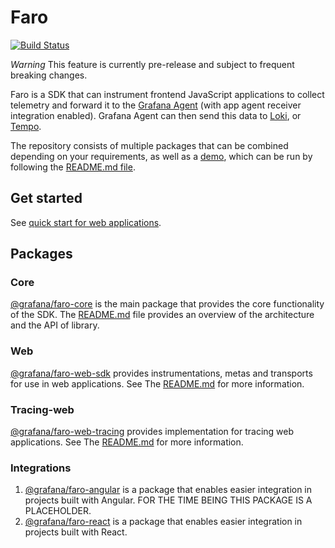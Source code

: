 # Faro

[![Build Status](https://drone.grafana.net/api/badges/grafana/faro-web-sdk/status.svg)](https://drone.grafana.net/grafana/faro-web-sdk)

_Warning_
This feature is currently pre-release and subject to frequent breaking changes.

Faro is a SDK that can instrument frontend JavaScript applications to collect
telemetry and forward it to the [Grafana Agent](https://grafana.com/docs/agent/latest/)
(with app agent receiver integration enabled).
Grafana Agent can then send this data to
[Loki](https://grafana.com/logs/), or [Tempo](https://grafana.com/traces/).

The repository consists of multiple packages that can be combined depending on your requirements,
as well as a [demo](https://github.com/grafana/faro-web-sdk/tree/main/demo),
which can be run by following the [README.md file](https://github.com/grafana/faro-web-sdk/tree/main/demo/README.md).

## Get started

See [quick start for web applications](docs/sources/tutorials/quick-start-browser.md).

## Packages

### Core

[@grafana/faro-core](https://github.com/grafana/faro-web-sdk/tree/main/packages/core) is the
main package that provides the core functionality of the SDK. The [README.md](https://github.com/grafana/faro-web-sdk/tree/main/packages/core/README.md)
file provides an overview of the architecture and the API of library.

### Web

[@grafana/faro-web-sdk](https://github.com/grafana/faro-web-sdk/tree/main/packages/web)
provides instrumentations, metas and transports for use in web applications.
See The [README.md](https://github.com/grafana/faro-web-sdk/tree/main/packages/web/README.md) for more information.

### Tracing-web

[@grafana/faro-web-tracing](https://github.com/grafana/faro-web-sdk/tree/main/packages/web-tracing)
provides implementation for tracing web applications.
See The [README.md](https://github.com/grafana/faro-web-sdk/tree/main/packages/web-tracing/README.md)
for more information.

### Integrations

1. [@grafana/faro-angular](https://github.com/grafana/faro-web-sdk/tree/main/packages/angular)
   is a package that enables easier integration in projects built with Angular. FOR THE TIME BEING
   THIS PACKAGE IS A PLACEHOLDER.
1. [@grafana/faro-react](https://github.com/grafana/faro-web-sdk/tree/main/packages/transport-fetch)
   is a package that enables easier integration in projects built with React.
